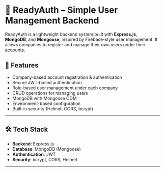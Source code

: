 # 🔐 ReadyAuth – Simple User Management Backend

ReadyAuth is a lightweight backend system built with **Express.js**, **MongoDB**, and **Mongoose**, inspired by Firebase-style user management. It allows companies to register and manage their own users under their accounts.

## 🚀 Features

- Company-based account registration & authentication
- Secure JWT-based authentication
- Role-based user management under each company
- CRUD operations for managing users
- MongoDB with Mongoose ODM
- Environment-based configuration
- Built-in security (Helmet, CORS, bcrypt)

---

## 🛠 Tech Stack

- **Backend**: Express.js
- **Database**: MongoDB (Mongoose)
- **Authentication**: JWT
- **Security**: bcrypt, CORS, Helmet

---


